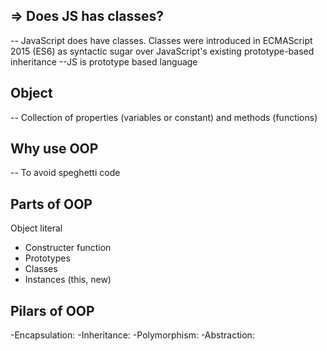 ## => Does JS has classes?
-- JavaScript does have classes. Classes were introduced in ECMAScript 2015 (ES6) as syntactic sugar over JavaScript's existing prototype-based inheritance
--JS is prototype based language

## Object
-- Collection of properties (variables or constant) and methods (functions)

## Why use OOP
-- To avoid speghetti code

## Parts of OOP

Object literal

- Constructer function
- Prototypes
- Classes
- Instances (this, new)

## Pilars of OOP
-Encapsulation:
-Inheritance:
-Polymorphism:
-Abstraction: 